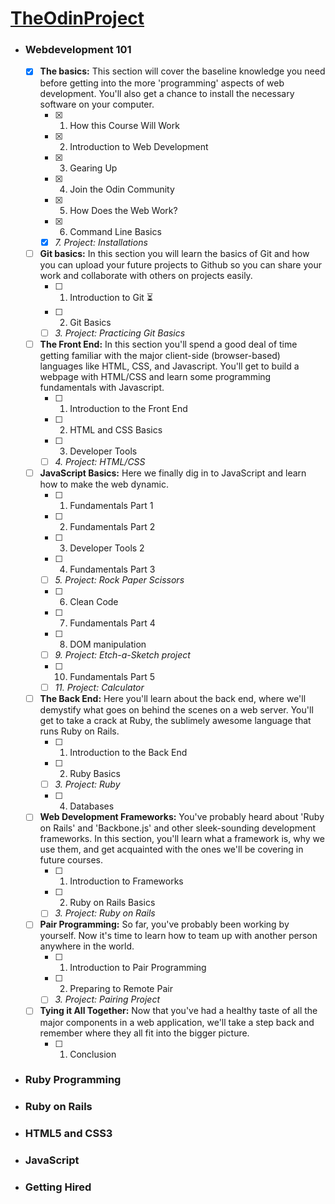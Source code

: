 # [TheOdinProject](https://www.theodinproject.com/home)

- ### Webdevelopment 101
     - [x] **The basics:** This section will cover the baseline knowledge you need before getting into the more 'programming' aspects of web development. You'll also get a chance to install the necessary software on your computer.
        - [x] 1. How this Course Will Work
        - [x] 2. Introduction to Web Development
        - [x] 3. Gearing Up
        - [x] 4. Join the Odin Community
        - [x] 5. How Does the Web Work?
        - [x] 6. Command Line Basics
        - [x] _7. Project: Installations_
     - [ ] **Git basics:** In this section you will learn the basics of Git and how you can upload your future projects to Github so you can share your work and collaborate with others on projects easily.
        - [ ] 1. Introduction to Git ⏳
        - [ ] 2. Git Basics
        - [ ] _3. Project: Practicing Git Basics_
     - [ ] **The Front End:** In this section you'll spend a good deal of time getting familiar with the major client-side (browser-based) languages like HTML, CSS, and Javascript. You'll get to build a webpage with HTML/CSS and learn some programming fundamentals with Javascript.
        - [ ] 1. Introduction to the Front End
        - [ ] 2. HTML and CSS Basics
        - [ ] 3. Developer Tools
        - [ ] _4. Project: HTML/CSS_
     - [ ] **JavaScript Basics:** Here we finally dig in to JavaScript and learn how to make the web dynamic.
        - [ ] 1. Fundamentals Part 1
        - [ ] 2. Fundamentals Part 2
        - [ ] 3. Developer Tools 2
        - [ ] 4. Fundamentals Part 3
        - [ ] _5. Project: Rock Paper Scissors_
        - [ ] 6. Clean Code
        - [ ] 7. Fundamentals Part 4
        - [ ] 8. DOM manipulation
        - [ ] _9. Project: Etch-a-Sketch project_
        - [ ] 10. Fundamentals Part 5
        - [ ] _11. Project: Calculator_
     - [ ] **The Back End:** Here you'll learn about the back end, where we'll demystify what goes on behind the scenes on a web server. You'll get to take a crack at Ruby, the sublimely awesome language that runs Ruby on Rails.
        - [ ] 1. Introduction to the Back End
        - [ ] 2. Ruby Basics
        - [ ] _3. Project: Ruby_
        - [ ] 4. Databases
     - [ ] **Web Development Frameworks:** You've probably heard about 'Ruby on Rails' and 'Backbone.js' and other sleek-sounding development frameworks. In this section, you'll learn what a framework is, why we use them, and get acquainted with the ones we'll be covering in future courses.
        - [ ] 1. Introduction to Frameworks
        - [ ] 2. Ruby on Rails Basics
        - [ ] _3. Project: Ruby on Rails_
     - [ ] **Pair Programming:** So far, you've probably been working by yourself. Now it's time to learn how to team up with another person anywhere in the world.
        - [ ] 1. Introduction to Pair Programming
        - [ ] 2. Preparing to Remote Pair
        - [ ] _3. Project: Pairing Project_
     - [ ] **Tying it All Together:** Now that you've had a healthy taste of all the major components in a web application, we'll take a step back and remember where they all fit into the bigger picture.
        - [ ] 1. Conclusion

- ### Ruby Programming
- ### Ruby on Rails
- ### HTML5 and CSS3
- ### JavaScript
- ### Getting Hired
  
